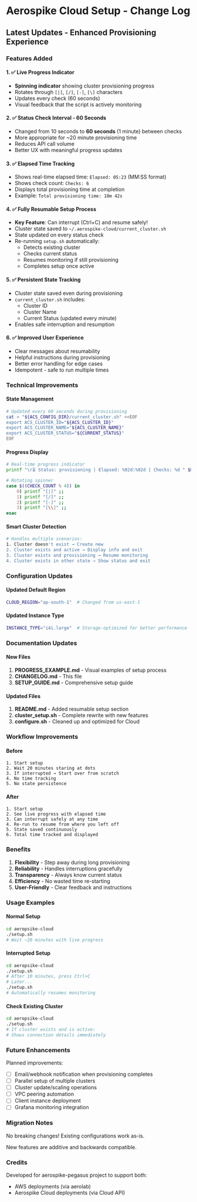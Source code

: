 # Aerospike Cloud Setup - Change Log

## Latest Updates - Enhanced Provisioning Experience

### Features Added

#### 1. ✅ Live Progress Indicator
- **Spinning indicator** showing cluster provisioning progress
- Rotates through `[|]`, `[/]`, `[-]`, `[\]` characters
- Updates every check (60 seconds)
- Visual feedback that the script is actively monitoring

#### 2. ✅ Status Check Interval - 60 Seconds
- Changed from 10 seconds to **60 seconds** (1 minute) between checks
- More appropriate for ~20 minute provisioning time
- Reduces API call volume
- Better UX with meaningful progress updates

#### 3. ✅ Elapsed Time Tracking
- Shows real-time elapsed time: `Elapsed: 05:23` (MM:SS format)
- Shows check count: `Checks: 6`
- Displays total provisioning time at completion
- Example: `Total provisioning time: 18m 42s`

#### 4. ✅ Fully Resumable Setup Process
- **Key Feature**: Can interrupt (Ctrl+C) and resume safely!
- Cluster state saved to `~/.aerospike-cloud/current_cluster.sh`
- State updated on every status check
- Re-running `setup.sh` automatically:
  - Detects existing cluster
  - Checks current status
  - Resumes monitoring if still provisioning
  - Completes setup once active

#### 5. ✅ Persistent State Tracking
- Cluster state saved even during provisioning
- `current_cluster.sh` includes:
  - Cluster ID
  - Cluster Name
  - Current Status (updated every minute)
- Enables safe interruption and resumption

#### 6. ✅ Improved User Experience
- Clear messages about resumability
- Helpful instructions during provisioning
- Better error handling for edge cases
- Idempotent - safe to run multiple times

### Technical Improvements

#### State Management
```bash
# Updated every 60 seconds during provisioning
cat > "${ACS_CONFIG_DIR}/current_cluster.sh" <<EOF
export ACS_CLUSTER_ID="${ACS_CLUSTER_ID}"
export ACS_CLUSTER_NAME="${ACS_CLUSTER_NAME}"
export ACS_CLUSTER_STATUS="${CURRENT_STATUS}"
EOF
```

#### Progress Display
```bash
# Real-time progress indicator
printf "\r⏳ Status: provisioning | Elapsed: %02d:%02d | Checks: %d " $MINUTES $SECONDS $CHECK_COUNT

# Rotating spinner
case $((CHECK_COUNT % 4)) in
    0) printf "[|]" ;;
    1) printf "[/]" ;;
    2) printf "[-]" ;;
    3) printf "[\\]" ;;
esac
```

#### Smart Cluster Detection
```bash
# Handles multiple scenarios:
1. Cluster doesn't exist → Create new
2. Cluster exists and active → Display info and exit
3. Cluster exists and provisioning → Resume monitoring
4. Cluster exists in other state → Show status and exit
```

### Configuration Updates

#### Updated Default Region
```bash
CLOUD_REGION="ap-south-1"  # Changed from us-east-1
```

#### Updated Instance Type
```bash
INSTANCE_TYPE="i4i.large"  # Storage-optimized for better performance
```

### Documentation Updates

#### New Files
1. **PROGRESS_EXAMPLE.md** - Visual examples of setup process
2. **CHANGELOG.md** - This file
3. **SETUP_GUIDE.md** - Comprehensive setup guide

#### Updated Files
1. **README.md** - Added resumable setup section
2. **cluster_setup.sh** - Complete rewrite with new features
3. **configure.sh** - Cleaned up and optimized for Cloud

### Workflow Improvements

#### Before
```
1. Start setup
2. Wait 20 minutes staring at dots
3. If interrupted → Start over from scratch
4. No time tracking
5. No state persistence
```

#### After
```
1. Start setup
2. See live progress with elapsed time
3. Can interrupt safely at any time
4. Re-run to resume from where you left off
5. State saved continuously
6. Total time tracked and displayed
```

### Benefits

1. **Flexibility** - Step away during long provisioning
2. **Reliability** - Handles interruptions gracefully
3. **Transparency** - Always know current status
4. **Efficiency** - No wasted time re-starting
5. **User-Friendly** - Clear feedback and instructions

### Usage Examples

#### Normal Setup
```bash
cd aeropsike-cloud
./setup.sh
# Wait ~20 minutes with live progress
```

#### Interrupted Setup
```bash
cd aeropsike-cloud
./setup.sh
# After 10 minutes, press Ctrl+C
# Later...
./setup.sh
# Automatically resumes monitoring
```

#### Check Existing Cluster
```bash
cd aeropsike-cloud
./setup.sh
# If cluster exists and is active:
# Shows connection details immediately
```

### Future Enhancements

Planned improvements:
- [ ] Email/webhook notification when provisioning completes
- [ ] Parallel setup of multiple clusters
- [ ] Cluster update/scaling operations
- [ ] VPC peering automation
- [ ] Client instance deployment
- [ ] Grafana monitoring integration

### Migration Notes

No breaking changes! Existing configurations work as-is.

New features are additive and backwards compatible.

### Credits

Developed for aerospike-pegasus project to support both:
- AWS deployments (via aerolab)
- Aerospike Cloud deployments (via Cloud API)

